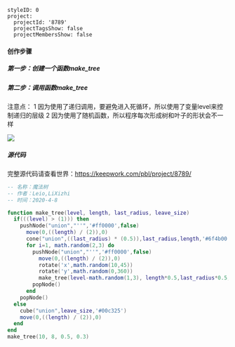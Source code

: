 ```@Project
styleID: 0
project:
  projectId: '8789'
  projectTagsShow: false
  projectMembersShow: false

```

#### 创作步骤
##### 第一步：创建一个函数make_tree
##### 第二步：调用函数make_tree
注意点：
1 因为使用了递归调用，要避免进入死循环，所以使用了变量level来控制递归的层级
2 因为使用了随机函数，所以程序每次形成树和叶子的形状会不一样

 ![](https://api.keepwork.com/storage/v0/siteFiles/11655/raw#1586338434209image.png)
 
 

##### 源代码
完整源代码请查看世界：https://keepwork.com/pbl/project/8789/
  
```lua
-- 名称：魔法树
-- 作者：Leio,LiXizhi
-- 时间：2020-4-8

function make_tree(level, length, last_radius, leave_size)
  if(((level) > (1))) then
    pushNode("union","''",'#ff0000',false)
      move(0,((length) / (2)),0)
      cone("union",((last_radius) * (0.5)),last_radius,length,'#6f4b00')
      for i=1, math.random(2,3) do
        pushNode("union","''",'#ff0000',false)
          move(0,((length) / (2)),0)
          rotate('x',math.random(10,45))
          rotate('y',math.random(0,360))
          make_tree(level-math.random(1,3), length*0.5,last_radius*0.5,leave_size)
        popNode()
      end
    popNode()
  else
    cube("union",leave_size,'#00c325')
    move(0,((length) / (2)),0)
  end
end
make_tree(10, 8, 0.5, 0.3)
```
